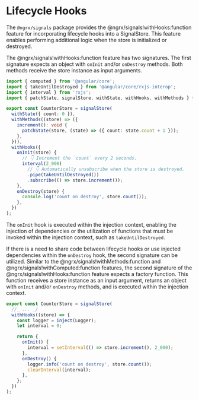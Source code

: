 # Lifecycle Hooks

The `@ngrx/signals` package provides the @ngrx/signals!withHooks:function feature for incorporating lifecycle hooks into a SignalStore.
This feature enables performing additional logic when the store is initialized or destroyed.

The @ngrx/signals!withHooks:function feature has two signatures.
The first signature expects an object with `onInit` and/or `onDestroy` methods.
Both methods receive the store instance as input arguments.

<ngrx-code-example header="counter.store.ts">

```ts
import { computed } from '@angular/core';
import { takeUntilDestroyed } from '@angular/core/rxjs-interop';
import { interval } from 'rxjs';
import { patchState, signalStore, withState, withHooks, withMethods } from '@ngrx/signals';

export const CounterStore = signalStore(
  withState({ count: 0 }),
  withMethods((store) => ({
    increment(): void {
      patchState(store, (state) => ({ count: state.count + 1 }));
    },
  })),
  withHooks({
    onInit(store) {
      // 👇 Increment the `count` every 2 seconds.
      interval(2_000)
        // 👇 Automatically unsubscribe when the store is destroyed.
        .pipe(takeUntilDestroyed())
        .subscribe(() => store.increment());
    },
    onDestroy(store) {
      console.log('count on destroy', store.count());
    },
  })
);
```

</ngrx-code-example>

The `onInit` hook is executed within the injection context, enabling the injection of dependencies or the utilization of functions that must be invoked within the injection context, such as `takeUntilDestroyed`.

If there is a need to share code between lifecycle hooks or use injected dependencies within the `onDestroy` hook, the second signature can be utilized.
Similar to the @ngrx/signals!withMethods:function and @ngrx/signals!withComputed:function features, the second signature of the @ngrx/signals!withHooks:function feature expects a factory function.
This function receives a store instance as an input argument, returns an object with `onInit` and/or `onDestroy` methods, and is executed within the injection context.

<ngrx-code-example header="counter.store.ts">

```ts
export const CounterStore = signalStore(
  //_ ... _/
  withHooks((store) => {
    const logger = inject(Logger);
    let interval = 0;

    return {
      onInit() {
        interval = setInterval(() => store.increment(), 2_000);
      },
      onDestroy() {
        logger.info('count on destroy', store.count());
        clearInterval(interval);
      },
    };
  })
);
```

</ngrx-code-example>
